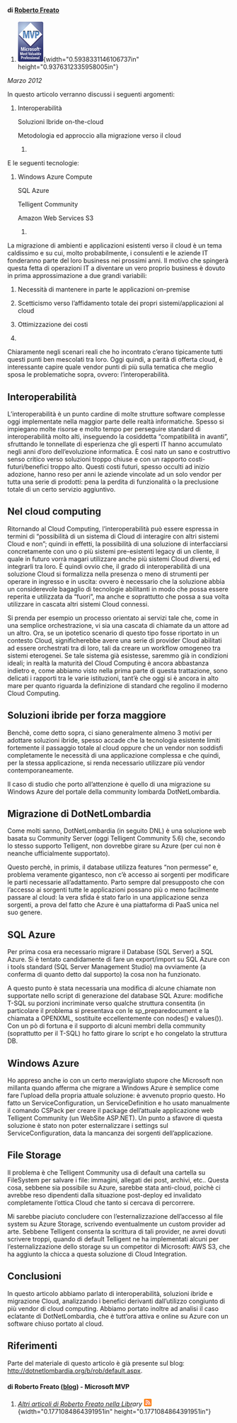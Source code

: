 #### di [Roberto Freato](https://mvp.support.microsoft.com/profile=9F9B3C0A-2016-4034-ACD6-9CEDEE74FAF3) 

1.  ![](./img//media/image1.png){width="0.5938331146106737in"
    height="0.9376312335958005in"}

*Marzo 2012*

In questo articolo verranno discussi i seguenti argomenti:

1.  Interoperabilità

    Soluzioni Ibride on-the-cloud

    Metodologia ed approccio alla migrazione verso il cloud

    1.  

E le seguenti tecnologie:

1.  Windows Azure Compute

    SQL Azure

    Telligent Community

    Amazon Web Services S3

    1.  

La migrazione di ambienti e applicazioni esistenti verso il cloud è un
tema caldissimo e su cui, molto probabilmente, i consulenti e le aziende
IT fonderanno parte del loro business nei prossimi anni. Il motivo che
spingerà questa fetta di operazioni IT a diventare un vero proprio
business è dovuto in prima approssimazione a due grandi variabili:

1.  Necessità di mantenere in parte le applicazioni on-premise

2.  Scetticismo verso l’affidamento totale dei propri
    sistemi/applicazioni al cloud

3.  Ottimizzazione dei costi

4.  

Chiaramente negli scenari reali che ho incontrato c’erano tipicamente
tutti questi punti ben mescolati tra loro. Oggi quindi, a parità di
offerta cloud, è interessante capire quale vendor punti di più sulla
tematica che meglio sposa le problematiche sopra, ovvero:
l’interoperabilità.

Interoperabilità
----------------

L’interoperabilità è un punto cardine di molte strutture software
complesse oggi implementate nella maggior parte delle realtà
informatiche. Spesso si impiegano molte risorse e molto tempo per
perseguire standard di interoperabilità molto alti, inseguendo la
cosiddetta “compatibilità in avanti”, sfruttando le tonnellate di
esperienza che gli esperti IT hanno accumulato negli anni d’oro
dell’evoluzione informatica. È così nato un sano e costruttivo senso
critico verso soluzioni troppo chiuse e con un rapporto
costi-futuri/benefici troppo alto. Questi costi futuri, spesso occulti
ad inizio adozione, hanno reso per anni le aziende vincolate ad un solo
vendor per tutta una serie di prodotti: pena la perdita di funzionalità
o la preclusione totale di un certo servizio aggiuntivo.

Nel cloud computing
-------------------

Ritornando al Cloud Computing, l’interoperabilità può essere espressa in
termini di “possibilità di un sistema di Cloud di interagire con altri
sistemi Cloud e non”; quindi in effetti, la possibilità di una soluzione
di interfacciarsi concretamente con uno o più sistemi pre-esistenti
legacy di un cliente, il quale in futuro vorrà magari utilizzare anche
più sistemi Cloud diversi, ed integrarli tra loro. È quindi ovvio che,
il grado di interoperabilità di una soluzione Cloud si formalizza nella
presenza o meno di strumenti per operare in ingresso e in uscita: ovvero
è necessario che la soluzione abbia un considerevole bagaglio di
tecnologie abilitanti in modo che possa essere reperita e utilizzata da
“fuori”, ma anche e soprattutto che possa a sua volta utilizzare in
cascata altri sistemi Cloud connessi.

Si prenda per esempio un processo orientato ai servizi tale che, come in
una semplice orchestrazione, vi sia una cascata di chiamate da un attore
ad un altro. Ora, se un ipotetico scenario di questo tipo fosse
riportato in un contesto Cloud, significherebbe avere una serie di
provider Cloud abilitati ad essere orchestrati tra di loro, tali da
creare un workflow omogeneo tra sistemi eterogenei. Se tale sistema già
esistesse, saremmo già in condizioni ideali; in realtà la maturità del
Cloud Computing è ancora abbastanza indietro e, come abbiamo visto nella
prima parte di questa trattazione, sono delicati i rapporti tra le varie
istituzioni, tant’è che oggi si è ancora in alto mare per quanto
riguarda la definizione di standard che regolino il moderno Cloud
Computing.

Soluzioni ibride per forza maggiore
-----------------------------------

Benchè, come detto sopra, ci siano generalmente almeno 3 motivi per
adottare soluzioni ibride, spesso accade che la tecnologia esistente
limiti fortemente il passaggio totale al cloud oppure che un vendor non
soddisfi completamente le necessità di una applicazione complessa e che
quindi, per la stessa applicazione, si renda necessario utilizzare più
vendor contemporaneamente.

Il caso di studio che porto all’attenzione è quello di una migrazione su
Windows Azure del portale della community lombarda DotNetLombardia.

Migrazione di DotNetLombardia
-----------------------------

Come molti sanno, DotNetLombardia (in seguito DNL) è una soluzione web
basata su Community Server (oggi Telligent Community 5.6) che, secondo
lo stesso supporto Telligent, non dovrebbe girare su Azure (per cui non
è neanche ufficialmente supportato).

Questo perchè, in primis, il database utilizza features “non permesse”
e, problema veramente gigantesco, non c’è accesso ai sorgenti per
modificare le parti necessarie all’adattamento. Parto sempre dal
presupposto che con l’accesso ai sorgenti tutte le applicazioni possano
più o meno facilmente passare al cloud: la vera sfida è stato farlo in
una applicazione senza sorgenti, a prova del fatto che Azure è una
piattaforma di PaaS unica nel suo genere.

SQL Azure
---------

Per prima cosa era necessario migrare il Database (SQL Server) a SQL
Azure. Si è tentato candidamente di fare un export/import su SQL Azure
con i tools standard (SQL Server Management Studio) ma ovviamente (a
conferma di quanto detto dal supporto) la cosa non ha funzionato.

A questo punto è stata necessaria una modifica di alcune chiamate non
supportate nello script di generazione del database SQL Azure: modifiche
T-SQL su porzioni incriminate verso qualche struttura consentita (in
particolare il problema si presentava con le sp\_preparedocument e la
chiamata a OPENXML, sostituite eccellentemente con nodes() e values()).
Con un pò di fortuna e il supporto di alcuni membri della community
(soprattutto per il T-SQL) ho fatto girare lo script e ho congelato la
struttura DB.

Windows Azure
-------------

Ho appreso anche io con un certo meravigliato stupore che Microsoft non
millanta quando afferma che migrare a Windows Azure è semplice come fare
l’upload della propria attuale soluzione: è avvenuto proprio questo. Ho
fatto un ServiceConfiguration, un ServiceDefinition e ho usato
manualmente il comando CSPack per creare il package dell’attuale
applicazione web Telligent Community (un WebSite ASP.NET). Un punto a
sfavore di questa soluzione è stato non poter esternalizzare i settings
sul ServiceConfiguration, data la mancanza dei sorgenti
dell’applicazione.

File Storage
------------

Il problema è che Telligent Community usa di default una cartella su
FileSystem per salvare i file: immagini, allegati dei post, archivi,
etc.. Questa cosa, sebbene sia possibile su Azure, sarebbe stata
anti-cloud, poichè ci avrebbe reso dipendenti dalla situazione
post-deploy ed invalidato completamente l’ottica Cloud che tanto si
cercava di percorrere.

Mi sarebbe piaciuto concludere con l’esternalizzazione dell’accesso al
file system su Azure Storage, scrivendo eventualmente un custom provider
ad arte. Sebbene Telligent consenta la scrittura di tali provider, ne
avrei dovuti scrivere troppi, quando di default Telligent ne ha
implementati alcuni per l’esternalizzazione dello storage su un
competitor di Microsoft: AWS S3, che ha aggiunto la chicca a questa
soluzione di Cloud Integration.

Conclusioni
-----------

In questo articolo abbiamo parlato di interoperabilità, soluzioni ibride
e migrazione Cloud, analizzando i benefici derivanti dall’utilizzo
congiunto di più vendor di cloud computing. Abbiamo portato inoltre ad
analisi il caso eclatante di DotNetLombardia, che è tutt’ora attiva e
online su Azure con un software chiuso portato al cloud.

Riferimenti
-----------

Parte del materiale di questo articolo è già presente sul blog:
<http://dotnetlombardia.org/b/rob/default.aspx>.

#### di Roberto Freato ([blog](http://dotnetlombardia.org/blogs/rob/default.aspx)) - Microsoft MVP

1.  *[Altri articoli di Roberto Freato nella
    Libr](http://sxp.microsoft.com/feeds/3.0/msdntn/TA_MSDN_ITA?contenttype=Article&author=Roberto%20Freato)ary*
    ![](./img//media/image2.png){width="0.1771084864391951in"
    height="0.1771084864391951in"}


